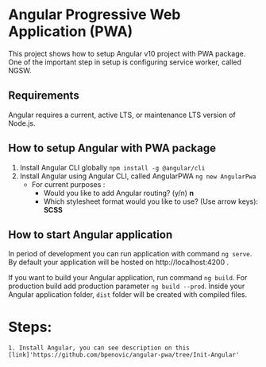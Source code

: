 # Angular Progressive Web Application (PWA)
This project shows how to setup Angular v10 project with PWA package. One of the important step in setup is configuring service worker, called NGSW.

## Requirements
Angular requires a current, active LTS, or maintenance LTS version of Node.js.

## How to setup Angular with PWA package
1. Install Angular CLI globally ``` npm install -g @angular/cli ```
2. Install Angular using Angular CLI, called AngularPWA ``` ng new AngularPwa ```
    - For current purposes :
         - Would you like to add Angular routing? (y/n) **n**
         - Which stylesheet format would you like to use? (Use arrow keys): **SCSS**

## How to start Angular application
In period of development you can run application with command ```ng serve```.   
By default your application will be hosted on http://localhost:4200 .  

If you want to build your Angular application, run command ```ng build```. For production build add production parameter ```ng build --prod```. 
Inside your Angular application folder, ``dist`` folder will be created with compiled files.


# Steps:
    1. Install Angular, you can see description on this [link]'https://github.com/bpenovic/angular-pwa/tree/Init-Angular'
